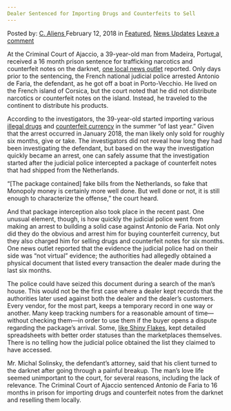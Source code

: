 ```yaml
---
Dealer Sentenced for Importing Drugs and Counterfeits to Sell
---
```

<article class="post-listing post-24783 post type-post status-publish format-standard has-post-thumbnail hentry category-deepdot-news category-news-updates tag-counterfeits tag-dealer tag-drugs tag-importing tag-sell tag-sentenced">
<div class="post-inner">
<span>Posted by: <a href="https://www.deepdotweb.com/author/caliens/" title="">C. Aliens </a></span>
<span>February 12, 2018</span>
<span>in <a href="https://www.deepdotweb.com/category/deepdot-news/" rel="category tag">Featured</a>, <a href="https://www.deepdotweb.com/category/news-updates/" rel="category tag">News Updates</a></span>
<span><a href="https://www.deepdotweb.com/2018/02/12/dealer-sentenced-importing-drugs-counterfeits-sell/#respond">Leave a comment</a></span>
</p>
<div class="clear"></div>
<div class="entry">
<p>At the Criminal Court of Ajaccio, a 39-year-old man from Madeira, Portugal, received a 16 month prison sentence for trafficking narcotics and counterfeit notes on the darknet, <a href="https://www.corsematin.com/article/article/prison-ferme-pour-avoir-trafique-sur-le-darknet">one local news outlet</a> reported. Only days prior to the sentencing, the French national judicial police arrested Antonio de Faria, the defendant, as he got off a boat in Porto-Vecchio. He lived on the French island of Corsica, but the court noted that he did not distribute narcotics or counterfeit notes on the island. Instead, he traveled to the continent to distribute his products.</p>
<p>According to the investigators, the 39-year-old started importing various <a href="http://deepdotweb.com/tag/drugs">illegal drugs</a> and <a href="https://www.deepdotweb.com/tag/counterfeit/">counterfeit currency</a> in the summer “of last year.” Given that the arrest occurred in January 2018, the man likely only sold for roughly six months, give or take. The investigators did not reveal how long they had been investigating the defendant, but based on the way the investigation quickly became an arrest, one can safely assume that the investigation started after the judicial police intercepted a package of counterfeit notes that had shipped from the Netherlands.</p>
<p>&#8220;[The package contained] fake bills from the Netherlands, so fake that Monopoly money is certainly more well done. But well done or not, it is still enough to characterize the offense,&#8221; the court heard.</p>
<p>And that package interception also took place in the recent past. One unusual element, though, is how quickly the judicial police went from making an arrest to building a solid case against Antonio de Faria. Not only did they do the obvious and arrest him for buying counterfeit currency, but they also charged him for selling drugs and counterfeit notes for six months. One news outlet reported that the evidence the judicial police had on their side was “not virtual” evidence; the authorities had allegedly obtained a physical document that listed every transaction the dealer made during the last six months.</p>
<p>The police could have seized this document during a search of the man’s house. This would not be the first case where a dealer kept records that the authorities later used against both the dealer and the dealer’s customers. Every vendor, for the most part, keeps a temporary record in one way or another. Many keep tracking numbers for a reasonable amount of time—without checking them—in order to use them if the buyer opens a dispute regarding the package’s arrival. Some, <a href="https://www.deepdotweb.com/2015/03/11/vendor-bust-shiny-flakes-unknown-dutch-vendor/">like Shiny Flakes</a>, kept detailed spreadsheets with better order statuses than the marketplaces themselves. There is no telling how the judicial police obtained the list they claimed to have accessed.</p>
<p>Mr. Michal Solinsky, the defendant’s attorney, said that his client turned to the darknet after going through a painful breakup. The man’s love life seemed unimportant to the court, for several reasons, including the lack of relevance. The Criminal Court of Ajaccio sentenced Antonio de Faria to 16 months in prison for importing drugs and counterfeit notes from the darknet and reselling them locally.</p>
</div>
<span style="display:none"><a href="https://www.deepdotweb.com/tag/counterfeits/" rel="tag">counterfeits</a> <a href="https://www.deepdotweb.com/tag/dealer/" rel="tag">dealer</a> <a href="https://www.deepdotweb.com/tag/drugs/" rel="tag">drugs</a> <a href="https://www.deepdotweb.com/tag/importing/" rel="tag">importing</a> <a href="https://www.deepdotweb.com/tag/sell/" rel="tag">sell</a> <a href="https://www.deepdotweb.com/tag/sentenced/" rel="tag">sentenced</a></span> <span style="display:none" class="updated">2018-02-12</span>
<div style="display:none" class="vcard author" itemprop="author" itemscope itemtype="http://schema.org/Person"><strong class="fn" itemprop="name"><a href="https://www.deepdotweb.com/author/caliens/" title="Posts by C. Aliens" rel="author">C. Aliens</a></strong></div>
</div>
</article>

